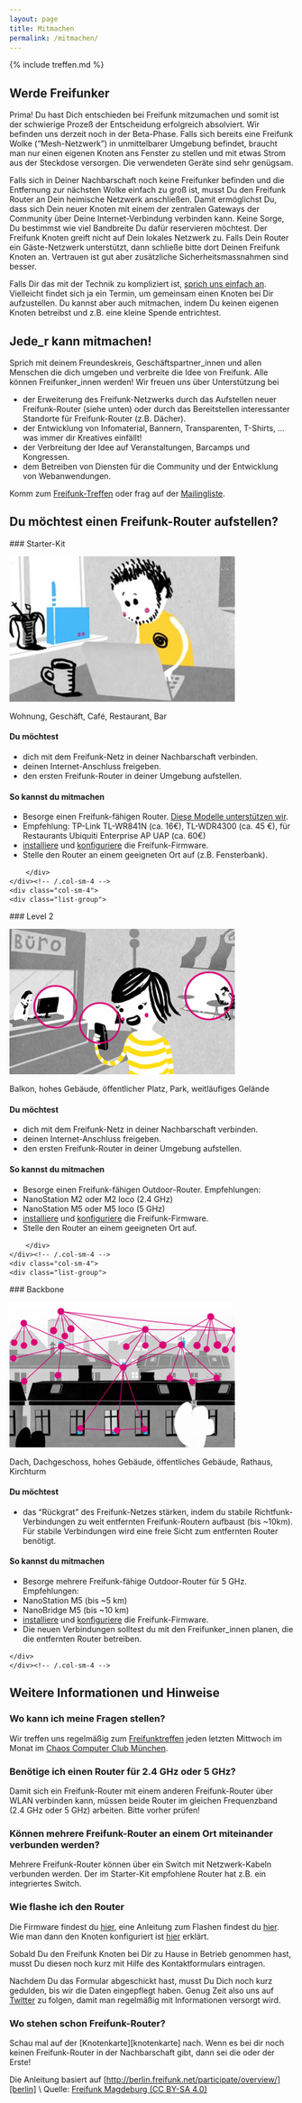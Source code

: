 ```yaml
---
layout: page
title: Mitmachen
permalink: /mitmachen/
---
```


{% include treffen.md %}


## Werde Freifunker

Prima! Du hast Dich entschieden bei Freifunk mitzumachen und somit ist der schwierige Prozeß der Entscheidung erfolgreich absolviert. Wir befinden uns derzeit noch in der Beta-Phase. Falls sich bereits eine Freifunk Wolke (“Mesh-Netzwerk”) in unmittelbarer Umgebung befindet, braucht man nur einen eigenen Knoten ans Fenster zu stellen und mit etwas Strom aus der Steckdose versorgen. Die verwendeten Geräte sind sehr genügsam.

Falls sich in Deiner Nachbarschaft noch keine Freifunker befinden und die Entfernung zur nächsten Wolke einfach zu groß ist, musst Du den Freifunk Router an Dein heimische Netzwerk anschließen. Damit ermöglichst Du, dass sich Dein neuer Knoten mit einem der zentralen Gateways der Community über Deine Internet-Verbindung verbinden kann. Keine Sorge, Du bestimmst wie viel Bandbreite Du dafür reservieren möchtest. Der Freifunk Knoten greift nicht auf Dein lokales Netzwerk zu. Falls Dein Router ein Gäste-Netzwerk unterstützt, dann schließe bitte dort Deinen Freifunk Knoten an. Vertrauen ist gut aber zusätzliche Sicherheitsmassnahmen sind besser.

Falls Dir das mit der Technik zu kompliziert ist, [sprich uns einfach an][kontakt]. Vielleicht findet sich ja ein Termin, um gemeinsam einen Knoten bei Dir aufzustellen. Du kannst aber auch mitmachen, indem Du keinen eigenen Knoten betreibst und z.B. eine kleine Spende entrichtest.

## Jede_r kann mitmachen!

Sprich mit deinem Freundeskreis, Geschäftspartner_innen und allen Menschen die dich umgeben und verbreite die Idee von Freifunk. Alle können Freifunker_innen werden! Wir freuen uns über Unterstützung bei

* der Erweiterung des Freifunk-Netzwerks durch das Aufstellen neuer Freifunk-Router (siehe unten) oder durch das Bereitstellen interessanter Standorte für Freifunk-Router (z.B. Dächer).
* der Entwicklung von Infomaterial, Bannern, Transparenten, T-Shirts, … was immer dir Kreatives einfällt!
* der Verbreitung der Idee auf Veranstaltungen, Barcamps und Kongressen.
* dem Betreiben von Diensten für die Community und der Entwicklung von Webanwendungen.
    
Komm zum [Freifunk-Treffen][kontakt] oder frag auf der [Mailingliste][kontakt].

## Du möchtest einen Freifunk-Router aufstellen?

<div class="row">        
    <div class="col-sm-4">
        <div class="list-group">

<div  markdown="1">
### Starter-Kit

![Starter-Kit](/assets/mitmachen/participate_small.png)

Wohnung, Geschäft, Café, Restaurant, Bar

#### Du möchtest

* dich mit dem Freifunk-Netz in deiner Nachbarschaft verbinden.
* deinen Internet-Anschluss freigeben.
* den ersten Freifunk-Router in deiner Umgebung aufstellen.

#### So kannst du mitmachen

* Besorge einen Freifunk-fähigen Router. [Diese Modelle unterstützen wir][firmware].
* Empfehlung: TP-Link TL-WR841N (ca. 16€), TL-WDR4300 (ca. 45 €), für Restaurants Ubiquiti Enterprise AP UAP (ca. 60€)
* [installiere][router-flashen] und [konfiguriere][router-konfigurieren] die Freifunk-Firmware.
* Stelle den Router an einem geeigneten Ort auf (z.B. Fensterbank).
</div>

        </div>            
    </div><!-- /.col-sm-4 -->
    <div class="col-sm-4">
    <div class="list-group">

<div markdown="1">
### Level 2

![Level 2](/assets/mitmachen/participate_medium.png)

Balkon, hohes Gebäude, öffentlicher Platz, Park, weitläufiges Gelände

#### Du möchtest

* dich mit dem Freifunk-Netz in deiner Nachbarschaft verbinden.
* deinen Internet-Anschluss freigeben.
* den ersten Freifunk-Router in deiner Umgebung aufstellen.

#### So kannst du mitmachen

* Besorge einen Freifunk-fähigen Outdoor-Router. Empfehlungen:
* NanoStation M2 oder M2 loco (2.4 GHz)
* NanoStation M5 oder M5 loco (5 GHz)
* [installiere][router-flashen] und [konfiguriere][router-konfigurieren] die Freifunk-Firmware.
* Stelle den Router an einem geeigneten Ort auf.
</div>

        </div>
    </div><!-- /.col-sm-4 -->
    <div class="col-sm-4">
    <div class="list-group">

<div markdown="1">
### Backbone

![Level 2](/assets/mitmachen/participate_big.png)

Dach, Dachgeschoss, hohes Gebäude, öffentliches Gebäude, Rathaus, Kirchturm

#### Du möchtest

* das “Rückgrat” des Freifunk-Netzes stärken, indem du stabile Richtfunk-Verbindungen zu weit entfernten Freifunk-Routern aufbaust (bis ~10km). Für stabile Verbindungen wird eine freie Sicht zum entfernten Router benötigt.

#### So kannst du mitmachen

* Besorge mehrere Freifunk-fähige Outdoor-Router für 5 GHz. Empfehlungen:
* NanoStation M5 (bis ~5 km)
* NanoBridge M5 (bis ~10 km)
* [installiere][router-flashen] und [konfiguriere][router-konfigurieren] die Freifunk-Firmware.
* Die neuen Verbindungen solltest du mit den Freifunker_innen planen, die die entfernten Router betreiben.
</div>

    </div>
    </div><!-- /.col-sm-4 -->
</div>

## Weitere Informationen und Hinweise

### Wo kann ich meine Fragen stellen?
Wir treffen uns regelmäßig zum [Freifunktreffen][kontakt] jeden letzten Mittwoch im Monat im [Chaos Computer Club München][ccc].

### Benötige ich einen Router für 2.4 GHz oder 5 GHz?
Damit sich ein Freifunk-Router mit einem anderen Freifunk-Router über WLAN verbinden kann, müssen beide Router im gleichen Frequenzband (2.4 GHz oder 5 GHz) arbeiten. Bitte vorher prüfen!

### Können mehrere Freifunk-Router an einem Ort miteinander verbunden werden?
Mehrere Freifunk-Router können über ein Switch mit Netzwerk-Kabeln verbunden werden. Der im Starter-Kit empfohlene Router hat z.B. ein integriertes Switch.

### Wie flashe ich den Router
Die Firmware findest du [hier][firmware], eine Anleitung zum Flashen findest du [hier][router-flashen]. Wie man dann den Knoten konfiguriert ist [hier][router-konfigurieren] erklärt.

Sobald Du den Freifunk Knoten bei Dir zu Hause in Betrieb genommen hast, musst Du diesen noch kurz mit Hilfe des Kontaktformulars eintragen.

Nachdem Du das Formular abgeschickt hast, musst Du Dich noch kurz gedulden, bis wir die Daten eingepflegt haben. Genug Zeit also uns auf [Twitter][twitter] zu folgen, damit man regelmäßig mit Informationen versorgt wird.

### Wo stehen schon Freifunk-Router?
Schau mal auf der [Knotenkarte][knotenkarte] nach. Wenn es bei dir noch keinen Freifunk-Router in der Nachbarschaft gibt, dann sei die oder der Erste!

Die Anleitung basiert auf [http://berlin.freifunk.net/participate/overview/][berlin] \\
Quelle: [Freifunk Magdeburg (CC BY-SA 4.0)](http://md.freifunk.net)

[berlin]: http://berlin.freifunk.net/participate/overview/
[kontakt]: /kontakt/
[firmware]: /firmware/
[router-flashen]: /router-flashen/
[router-konfigurieren]: /router-konfigurieren/
[ccc]: http://muc.ccc.de
[twitter]: https://twitter.com/freifunkmuc
